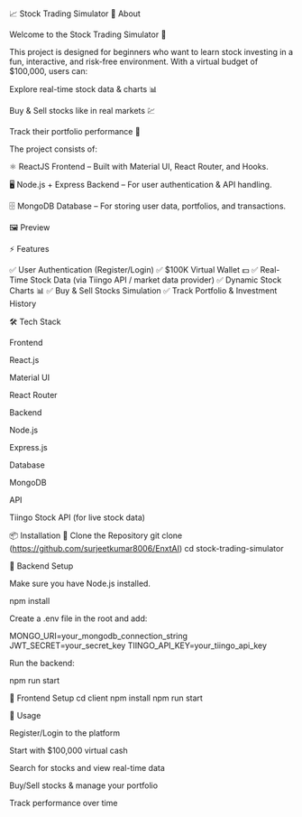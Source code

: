 📈 Stock Trading Simulator
🚀 About

Welcome to the Stock Trading Simulator 🎉

This project is designed for beginners who want to learn stock investing in a fun, interactive, and risk-free environment.
With a virtual budget of $100,000, users can:

Explore real-time stock data & charts 📊

Buy & Sell stocks like in real markets 💹

Track their portfolio performance 💼

The project consists of:

⚛️ ReactJS Frontend – Built with Material UI, React Router, and Hooks.

🖥 Node.js + Express Backend – For user authentication & API handling.

🗄 MongoDB Database – For storing user data, portfolios, and transactions.

🖼 Preview

⚡ Features

✅ User Authentication (Register/Login)
✅ $100K Virtual Wallet 💵
✅ Real-Time Stock Data (via Tiingo API / market data provider)
✅ Dynamic Stock Charts 📊
✅ Buy & Sell Stocks Simulation
✅ Track Portfolio & Investment History

🛠️ Tech Stack

Frontend

React.js

Material UI

React Router

Backend

Node.js

Express.js

Database

MongoDB

API

Tiingo Stock API (for live stock data)

📦 Installation
🔹 Clone the Repository
git clone (https://github.com/surjeetkumar8006/EnxtAI)
cd stock-trading-simulator

🔹 Backend Setup

Make sure you have Node.js installed.

npm install


Create a .env file in the root and add:

MONGO_URI=your_mongodb_connection_string
JWT_SECRET=your_secret_key
TIINGO_API_KEY=your_tiingo_api_key


Run the backend:

npm run start

🔹 Frontend Setup
cd client
npm install
npm run start

📖 Usage

Register/Login to the platform

Start with $100,000 virtual cash

Search for stocks and view real-time data

Buy/Sell stocks & manage your portfolio

Track performance over time
